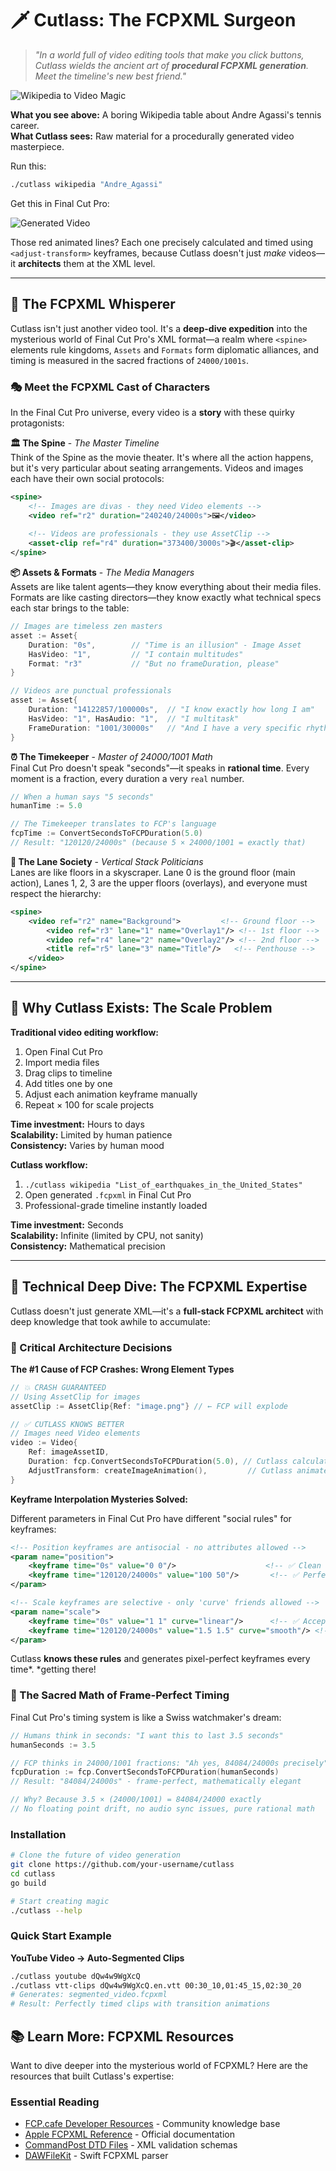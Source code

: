 # 🗡️ Cutlass: The FCPXML Surgeon

> *"In a world full of video editing tools that make you click buttons, Cutlass wields the ancient art of **procedural FCPXML generation**. Meet the timeline's new best friend."*

![Wikipedia to Video Magic](https://i.imgur.com/mcAUx49.png)

**What you see above:** A boring Wikipedia table about Andre Agassi's tennis career.  
**What Cutlass sees:** Raw material for a procedurally generated video masterpiece.

Run this:
```bash
./cutlass wikipedia "Andre_Agassi"
```

Get this in Final Cut Pro:

![Generated Video](https://i.imgur.com/8CQmlQ4.png)

Those red animated lines? Each one precisely calculated and timed using `<adjust-transform>` keyframes, because Cutlass doesn't just *make* videos—it **architects** them at the XML level.

---

## 🧠 The FCPXML Whisperer

Cutlass isn't just another video tool. It's a **deep-dive expedition** into the mysterious world of Final Cut Pro's XML format—a realm where `<spine>` elements rule kingdoms, `Assets` and `Formats` form diplomatic alliances, and timing is measured in the sacred fractions of `24000/1001s`.

### 🎭 Meet the FCPXML Cast of Characters

In the Final Cut Pro universe, every video is a **story** with these quirky protagonists:

**🏛️ The Spine** - *The Master Timeline*  
Think of the Spine as the movie theater. It's where all the action happens, but it's very particular about seating arrangements. Videos and images each have their own social protocols:

```xml
<spine>
    <!-- Images are divas - they need Video elements -->
    <video ref="r2" duration="240240/24000s">🖼️</video>
    
    <!-- Videos are professionals - they use AssetClip -->
    <asset-clip ref="r4" duration="373400/3000s">🎬</asset-clip>
</spine>
```

**📦 Assets & Formats** - *The Media Managers*  
Assets are like talent agents—they know everything about their media files. Formats are like casting directors—they know exactly what technical specs each star brings to the table:

```go
// Images are timeless zen masters
asset := Asset{
    Duration: "0s",        // "Time is an illusion" - Image Asset
    HasVideo: "1",         // "I contain multitudes" 
    Format: "r3"           // "But no frameDuration, please"
}

// Videos are punctual professionals  
asset := Asset{
    Duration: "14122857/100000s",  // "I know exactly how long I am"
    HasVideo: "1", HasAudio: "1",  // "I multitask"
    FrameDuration: "1001/30000s"   // "And I have a very specific rhythm"
}
```

**⏰ The Timekeeper** - *Master of 24000/1001 Math*  
Final Cut Pro doesn't speak "seconds"—it speaks in **rational time**. Every moment is a fraction, every duration a very `real` number.

```go
// When a human says "5 seconds"
humanTime := 5.0

// The Timekeeper translates to FCP's language  
fcpTime := ConvertSecondsToFCPDuration(5.0)
// Result: "120120/24000s" (because 5 × 24000/1001 = exactly that)
```

**🎨 The Lane Society** - *Vertical Stack Politicians*  
Lanes are like floors in a skyscraper. Lane 0 is the ground floor (main action), Lanes 1, 2, 3 are the upper floors (overlays), and everyone must respect the hierarchy:

```xml
<spine>
    <video ref="r2" name="Background">         <!-- Ground floor -->
        <video ref="r3" lane="1" name="Overlay1"/> <!-- 1st floor -->
        <video ref="r4" lane="2" name="Overlay2"/> <!-- 2nd floor -->
        <title ref="r5" lane="3" name="Title"/>   <!-- Penthouse -->
    </video>
</spine>
```

---

## 🚀 Why Cutlass Exists: The Scale Problem

**Traditional video editing workflow:**
1. Open Final Cut Pro 
2. Import media files
3. Drag clips to timeline  
4. Add titles one by one
5. Adjust each animation keyframe manually
6. Repeat × 100 for scale projects

**Time investment:** Hours to days  
**Scalability:** Limited by human patience  
**Consistency:** Varies by human mood

**Cutlass workflow:**
1. `./cutlass wikipedia "List_of_earthquakes_in_the_United_States"`
2. Open generated `.fcpxml` in Final Cut Pro
3. Professional-grade timeline instantly loaded

**Time investment:** Seconds  
**Scalability:** Infinite (limited by CPU, not sanity)  
**Consistency:** Mathematical precision

---

## 🔬 Technical Deep Dive: The FCPXML Expertise

Cutlass doesn't just generate XML—it's a **full-stack FCPXML architect** with deep knowledge that took awhile to accumulate:

### 🚨 Critical Architecture Decisions

**The #1 Cause of FCP Crashes: Wrong Element Types**

```go
// 💥 CRASH GUARANTEED
// Using AssetClip for images
assetClip := AssetClip{Ref: "image.png"} // ← FCP will explode

// ✅ CUTLASS KNOWS BETTER  
// Images need Video elements
video := Video{
    Ref: imageAssetID,
    Duration: fcp.ConvertSecondsToFCPDuration(5.0), // Cutlass calculates
    AdjustTransform: createImageAnimation(),         // Cutlass animates
}
```

**Keyframe Interpolation Mysteries Solved:**

Different parameters in Final Cut Pro have different "social rules" for keyframes:

```xml
<!-- Position keyframes are antisocial - no attributes allowed -->
<param name="position">
    <keyframe time="0s" value="0 0"/>                    <!-- ✅ Clean -->
    <keyframe time="120120/24000s" value="100 50"/>       <!-- ✅ Perfect -->
</param>

<!-- Scale keyframes are selective - only 'curve' friends allowed -->
<param name="scale">  
    <keyframe time="0s" value="1 1" curve="linear"/>      <!-- ✅ Accepted -->
    <keyframe time="120120/24000s" value="1.5 1.5" curve="smooth"/> <!-- ✅ Welcome -->
</param>
```

Cutlass **knows these rules** and generates pixel-perfect keyframes every time*. *getting there!

### 🧮 The Sacred Math of Frame-Perfect Timing

Final Cut Pro's timing system is like a Swiss watchmaker's dream:

```go
// Humans think in seconds: "I want this to last 3.5 seconds"
humanSeconds := 3.5

// FCP thinks in 24000/1001 fractions: "Ah yes, 84084/24000s precisely"
fcpDuration := fcp.ConvertSecondsToFCPDuration(humanSeconds)
// Result: "84084/24000s" - frame-perfect, mathematically elegant

// Why? Because 3.5 × (24000/1001) = 84084/24000 exactly
// No floating point drift, no audio sync issues, pure rational math
```

### Installation
```bash
# Clone the future of video generation
git clone https://github.com/your-username/cutlass
cd cutlass
go build

# Start creating magic
./cutlass --help
```

### Quick Start Example

**YouTube Video → Auto-Segmented Clips**  
```bash
./cutlass youtube dQw4w9WgXcQ
./cutlass vtt-clips dQw4w9WgXcQ.en.vtt 00:30_10,01:45_15,02:30_20
# Generates: segmented_video.fcpxml  
# Result: Perfectly timed clips with transition animations
```

## 📚 Learn More: FCPXML Resources

Want to dive deeper into the mysterious world of FCPXML? Here are the resources that built Cutlass's expertise:

### Essential Reading
- [FCP.cafe Developer Resources](https://fcp.cafe/developers/fcpxml/) - Community knowledge base
- [Apple FCPXML Reference](https://developer.apple.com/documentation/professional-video-applications/fcpxml-reference) - Official documentation  
- [CommandPost DTD Files](https://github.com/CommandPost/CommandPost/tree/develop/src/extensions/cp/apple/fcpxml/dtd) - XML validation schemas
- [DAWFileKit](https://github.com/orchetect/DAWFileKit) - Swift FCPXML parser

